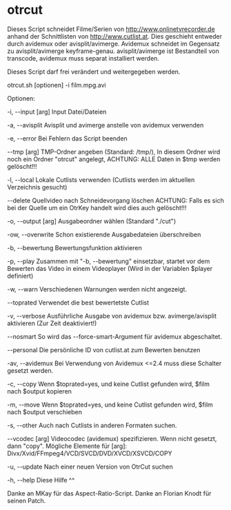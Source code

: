 # otrcut
Dieses Script schneidet Filme/Serien von http://www.onlinetvrecorder.de anhand der Schnittlisten von
http://www.cutlist.at.
Dies geschieht entweder durch avidemux oder avisplit/avimerge.
Avidemux schneidet im Gegensatz zu avisplit/avimerge keyframe-genau.
avisplit/avimerge ist Bestandteil von transcode, avidemux muss separat installiert werden.

Dieses Script darf frei verändert und weitergegeben werden.

otrcut.sh [optionen] -i film.mpg.avi

Optionen:

-i, --input [arg]	Input Datei/Dateien

-a, --avisplit		Avisplit und avimerge anstelle von avidemux verwenden

-e, --error		Bei Fehlern das Script beenden

--tmp [arg]		TMP-Ordner angeben (Standard: /tmp/), In diesem Ordner wird noch ein Ordner "otrcut" angelegt, ACHTUNG: ALLE Daten in \$tmp werden gelöscht!!!

-l, --local 		Lokale Cutlists verwenden (Cutlists werden im aktuellen Verzeichnis gesucht)

--delete		Quellvideo nach Schneidevorgang löschen ACHTUNG: Falls es sich bei der Quelle um ein OtrKey handelt wird dies auch gelöscht!!!

-o, --output [arg]	Ausgabeordner wählen (Standard "./cut")

-ow, --overwrite	Schon existierende Ausgabedateien überschreiben

-b, --bewertung		Bewertungsfunktion aktivieren

-p, --play		Zusammen mit "-b, --bewertung" einsetzbar, startet vor dem Bewerten das Video in einem Videoplayer (Wird in der Variablen \$player definiert)

-w, --warn		Verschiedenen Warnungen werden nicht angezeigt.

--toprated		Verwendet die best bewertetste Cutlist

-v, --verbose		Ausführliche Ausgabe von avidemux bzw. avimerge/avisplit aktivieren (Zur Zeit deaktiviert!)

--nosmart		So wird das --force-smart-Argument für avidemux abgeschaltet.

--personal		Die persönliche ID von cutlist.at zum Bewerten benutzen

-av, --avidemux		Bei Verwendung von Avidemux <=2.4 muss diese Schalter gesetzt werden.

-c, --copy		Wenn \$toprated=yes, und keine Cutlist gefunden wird, \$film nach \$output kopieren

-m, --move		Wenn \$toprated=yes, und keine Cutlist gefunden wird, \$film nach \$output verschieben

-s, --other		Auch nach Cutlists in anderen Formaten suchen.

--vcodec [arg]          Videocodec (avidemux) spezifizieren. Wenn nicht gesetzt, dann "copy". Mögliche Elemente für [arg]: Divx/Xvid/FFmpeg4/VCD/SVCD/DVD/XVCD/XSVCD/COPY

-u, --update		Nach einer neuen Version von OtrCut suchen

-h, --help		Diese Hilfe ^^

Danke an MKay für das Aspect-Ratio-Script.
Danke an Florian Knodt für seinen Patch.
